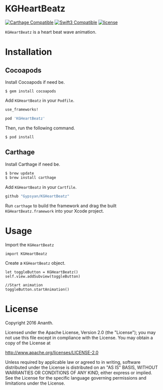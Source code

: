 # KGHeartBeatz

[![Carthage Compatible](https://img.shields.io/badge/Carthage-compatible-4BC51D.svg?style=flat)](https://github.com/Carthage/Carthage)
[![Swift3 Compatible](https://img.shields.io/badge/KGHeartBeatz-Swift3-brightgreen.svg)](https://img.shields.io/badge/KGHeartBeatz-Swift3-brightgreen.svg)
[![license](https://img.shields.io/github/license/Gypsyan/KGHeartBeatz.svg)]()

`KGHeartBeatz` is a heart beat wave animation.

# Installation

## Cocoapods

Install Cocoapods if need be.

```
$ gem install cocoapods
```

Add `KGHeartBeatz` in your `Podfile`.

```ruby
use_frameworks!

pod 'KGHeartBeatz'
```

Then, run the following command.

```
$ pod install
```
## Carthage

Install Carthage if need be.

```bash
$ brew update
$ brew install carthage
```

Add `KGHeartBeatz` in your `Cartfile`.

```ruby
github "Gypsyan/KGHeartBeatz"
```

Run `carthage` to build the framework and drag the built `KGHeartBeatz.framework` into your Xcode project.

# Usage

Import the `KGHeartBeatz`
```
import KGHeartBeatz
```

Create a `KGHeartBeatz` object.

  ```
  let toggleButton = KGHeartBeatz()
  self.view.addSubview(toggleButton)

  //Start animation
  toggleButton.startAnimation()
  ```

# License

Copyright 2016 Ananth.

Licensed under the Apache License, Version 2.0 (the "License"); you may not use this file except in compliance with the License. You may obtain a copy of the License at

http://www.apache.org/licenses/LICENSE-2.0

Unless required by applicable law or agreed to in writing, software distributed under the License is distributed on an "AS IS" BASIS, WITHOUT WARRANTIES OR CONDITIONS OF ANY KIND, either express or implied. See the License for the specific language governing permissions and limitations under the License.
